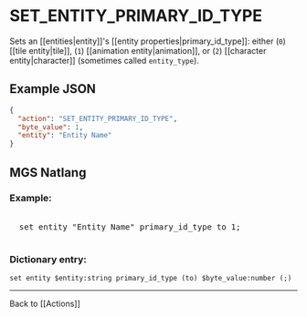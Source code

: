 # SET_ENTITY_PRIMARY_ID_TYPE

Sets an [[entities|entity]]'s [[entity properties|primary_id_type]]: either (`0`) [[tile entity|tile]], (`1`) [[animation entity|animation]], or (`2`) [[character entity|character]] (sometimes called `entity_type`).

## Example JSON

```json
{
  "action": "SET_ENTITY_PRIMARY_ID_TYPE",
  "byte_value": 1,
  "entity": "Entity Name"
}
```

## MGS Natlang

### Example:

<pre class="HyperMD-codeblock mgs">

  <span class="verb">set</span> <span class="sigil">entity</span> <span class="string">"Entity Name"</span> <span class="target">primary_id_type</span> <span class="operator">to</span> <span class="number">1</span><span class="terminator">;</span>

</pre>

### Dictionary entry:

```
set entity $entity:string primary_id_type (to) $byte_value:number (;)
```

---

Back to [[Actions]]
